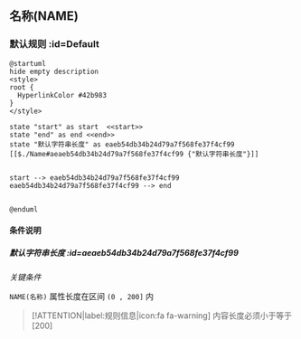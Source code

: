 ## 名称(NAME) <!-- {docsify-ignore-all} -->

   

### 默认规则 :id=Default

```plantuml
@startuml
hide empty description
<style>
root {
  HyperlinkColor #42b983
}
</style>

state "start" as start  <<start>>
state "end" as end <<end>>
state "默认字符串长度" as eaeb54db34b24d79a7f568fe37f4cf99 [[$./Name#aeaeb54db34b24d79a7f568fe37f4cf99 {"默认字符串长度"}]]


start --> eaeb54db34b24d79a7f568fe37f4cf99 
eaeb54db34b24d79a7f568fe37f4cf99 --> end 


@enduml
```

#### 条件说明

##### 默认字符串长度 :id=aeaeb54db34b24d79a7f568fe37f4cf99


*关键条件*


`NAME(名称)` 属性长度在区间 `(0 , 200]` 内

> [!ATTENTION|label:规则信息|icon:fa fa-warning]
> 内容长度必须小于等于[200]








